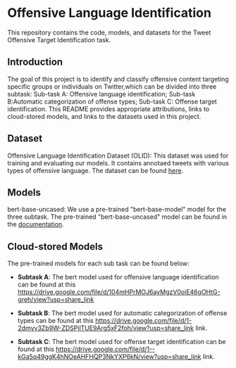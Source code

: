 # Offensive Language Identification 
This repository contains the code, models, and datasets for the Tweet Offensive Target Identification task. 

## Introduction
The goal of this project is to identify and classify offensive content targeting specific groups or individuals on Twitter,which can be divided into three subtask: 
Sub-task A: Offensive language identification; 
Sub-task B:Automatic categorization of offense types; 
Sub-task C: Offense target identification. 
This README provides appropriate attributions, links to cloud-stored models, and links to the datasets used in this project.

## Dataset
Offensive Language Identification Dataset (OLID): 
This dataset was used for training and evaluating our models. 
It contains annotaed tweets with various types of offensive language. 
The dataset can be found [here](https://github.com/idontflow/olid).

## Models
bert-base-uncased: 
We use a pre-trained "bert-base-model" model for the three subtask. 
The pre-trained "bert-base-uncased" model can be found in the [documentation](https://huggingface.co/bert-base-uncased).

## Cloud-stored Models
The pre-trained models for each sub task can be found below: <br>
* __Subtask A__: The bert model used for offensive language identification can be found at this https://drive.google.com/file/d/104mHPrMOJ6ayMgzV0oiE46gOHtG-greh/view?usp=share_link

* __Subtask B__: The bert model used for automatic categorization of offense
types can be found at this https://drive.google.com/file/d/1-2dmyv3Zb9W-ZDSPjlTUE9Arg5xF2foh/view?usp=share_link link.

* __Subtask C__: The bert model used for offense target identification can be found at this https://drive.google.com/file/d/1--kGa5q49ggK4hNOeAHFHQP3NkYXP6kN/view?usp=share_link link.
